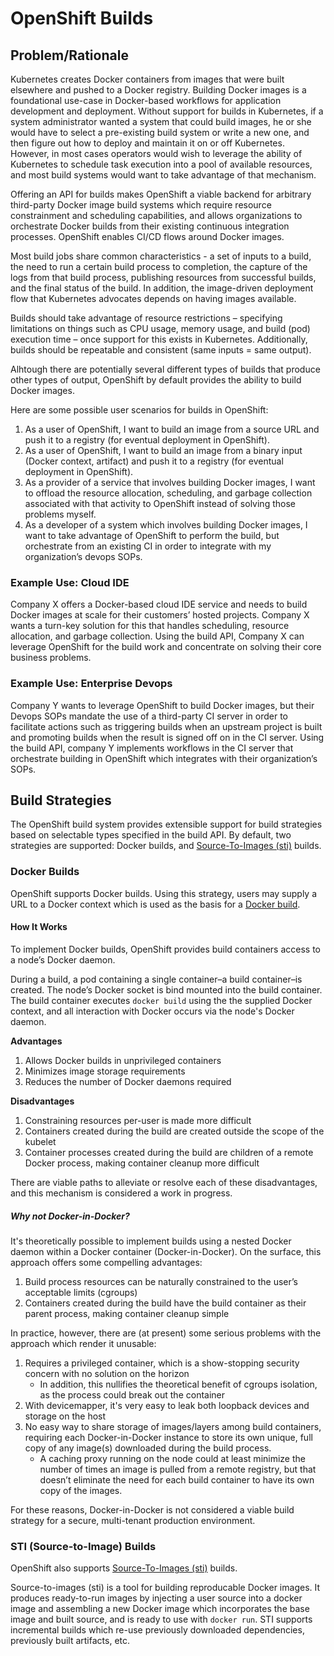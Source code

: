 # OpenShift Builds

## Problem/Rationale

Kubernetes creates Docker containers from images that were built elsewhere and pushed to a Docker registry. Building Docker images is a foundational use-case in Docker-based workflows for application development and deployment. Without support for builds in Kubernetes, if a system administrator wanted a system that could build images, he or she would have to select a pre-existing build system or write a new one, and then figure out how to deploy and maintain it on or off Kubernetes. However, in most cases operators would wish to leverage the ability of Kubernetes to schedule task execution into a pool of available resources, and most build systems would want to take advantage of that mechanism.

Offering an API for builds makes OpenShift a viable backend for arbitrary third-party Docker image build systems which require resource constrainment and scheduling capabilities, and allows organizations to orchestrate Docker builds from their existing continuous integration processes. OpenShift enables CI/CD flows around Docker images.

Most build jobs share common characteristics - a set of inputs to a build, the need to run a certain build process to completion, the capture of the logs from that build process, publishing resources from successful builds, and the final status of the build. In addition, the image-driven deployment flow that Kubernetes advocates depends on having images available.

Builds should take advantage of resource restrictions – specifying limitations on things such as CPU usage, memory usage, and build (pod) execution time – once support for this exists in Kubernetes. Additionally, builds should be repeatable and consistent (same inputs = same output).

Alhtough there are potentially several different types of builds that produce other types of output, OpenShift by default provides the ability to build Docker images.

Here are some possible user scenarios for builds in OpenShift:

1.   As a user of OpenShift, I want to build an image from a source URL and push it to a registry (for eventual deployment in OpenShift).
2.   As a user of OpenShift, I want to build an image from a binary input (Docker context, artifact) and push it to a registry (for eventual deployment in OpenShift).
3.   As a provider of a service that involves building Docker images, I want to offload the resource allocation, scheduling, and garbage collection associated with that activity to OpenShift instead of solving those problems myself.
4.   As a developer of a system which involves building Docker images, I want to take advantage of OpenShift to perform the build, but orchestrate from an existing CI in order to integrate with my organization’s devops SOPs.

### Example Use: Cloud IDE

Company X offers a Docker-based cloud IDE service and needs to build Docker images at scale for their customers’ hosted projects. Company X wants a turn-key solution for this that handles scheduling, resource allocation, and garbage collection. Using the build API, Company X can leverage OpenShift for the build work and concentrate on solving their core business problems.

### Example Use: Enterprise Devops

Company Y wants to leverage OpenShift to build Docker images, but their Devops SOPs mandate the use of a third-party CI server in order to facilitate actions such as triggering builds when an upstream project is built and promoting builds when the result is signed off on in the CI server. Using the build API, company Y implements workflows in the CI server that orchestrate building in OpenShift which integrates with their organization’s SOPs.

## Build Strategies

The OpenShift build system provides extensible support for build strategies based on selectable types specified in the build API. By default, two strategies are supported: Docker builds, and [Source-To-Images (sti)](https://github.com/openshift/geard/tree/master/cmd/sti) builds.

### Docker Builds

OpenShift supports Docker builds. Using this strategy, users may supply a URL to a Docker context which is used as the basis for a [Docker build](https://docs.docker.com/reference/commandline/cli/#build).

#### How It Works

To implement Docker builds, OpenShift provides build containers access to a node’s Docker daemon.

During a build, a pod containing a single container–a build container–is created. The node’s Docker socket is bind mounted into the build container. The build container executes `docker build` using the the supplied Docker context, and all interaction with Docker occurs via the node's Docker daemon.

**Advantages**

1.  Allows Docker builds in unprivileged containers
2.  Minimizes image storage requirements
3.  Reduces the number of Docker daemons required

**Disadvantages**

1.  Constraining resources per-user is made more difficult
2.  Containers created during the build are created outside the scope of the kubelet
3.  Container processes created during the build are children of a remote Docker process, making container cleanup more difficult

There are viable paths to alleviate or resolve each of these disadvantages, and this mechanism is considered a work in progress.

##### Why not Docker-in-Docker?

It's theoretically possible to implement builds using a nested Docker daemon within a Docker container (Docker-in-Docker). On the surface, this approach offers some compelling advantages:

1.  Build process resources can be naturally constrained to the user’s acceptable limits (cgroups)
2.  Containers created during the build have the build container as their parent process, making container cleanup simple

In practice, however, there are (at present) some serious problems with the approach which render it unusable:

1.  Requires a privileged container, which is a show-stopping security concern with no solution on the horizon
    * In addition, this nullifies the theoretical benefit of cgroups isolation, as the process could break out the container
2.  With devicemapper, it's very easy to leak both loopback devices and storage on the host
3.  No easy way to share storage of images/layers among build containers, requiring each Docker-in-Docker instance to store its own unique, full copy of any image(s) downloaded during the build process. 
    * A caching proxy running on the node could at least minimize the number of times an image is pulled from a remote registry, but that doesn’t eliminate the need for each build container to have its own copy of the images.

For these reasons, Docker-in-Docker is not considered a viable build strategy for a secure, multi-tenant production environment.

### STI (Source-to-Image) Builds

OpenShift also supports [Source-To-Images (sti)](https://github.com/openshift/geard/tree/master/cmd/sti) builds.

Source-to-images (sti) is a tool for building reproducable Docker images. It produces ready-to-run images by injecting a user source into a docker image and assembling a new Docker image which incorporates the base image and built source, and is ready to use with `docker run`. STI supports incremental builds which re-use previously downloaded dependencies, previously built artifacts, etc.

